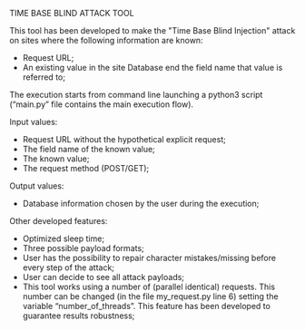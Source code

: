 TIME BASE BLIND ATTACK TOOL

This tool has been developed to make the "Time Base Blind Injection" attack on sites where the following information are known:
-	Request URL;
-	An existing value in the site Database end the field name that value is referred to;

The execution starts from command line launching a python3 script (“main.py” file contains the main execution flow).

Input values:
-	Request URL without the hypothetical explicit request;
-	The field name of the known value;
-	The known value;
-	The request method (POST/GET);

Output values:
-	Database information chosen by the user during the execution;

Other developed features:
-	Optimized sleep time;
-	Three possible payload formats;
-	User has the possibility to repair character mistakes/missing before every step of the attack;
-	User can decide to see all attack payloads;
-	This tool works using a number of (parallel identical) requests. 
	This number can be changed (in the file my_request.py line 6) setting the variable “number_of_threads”. 
	This feature has been developed to guarantee results robustness;

